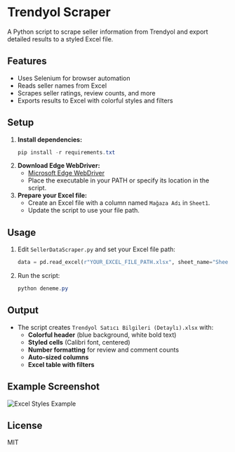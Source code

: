 # Trendyol Scraper

A Python script to scrape seller information from Trendyol and export detailed results to a styled Excel file.

## Features

- Uses Selenium for browser automation
- Reads seller names from Excel
- Scrapes seller ratings, review counts, and more
- Exports results to Excel with colorful styles and filters

## Setup

1. **Install dependencies:**
   ```powershell
   pip install -r requirements.txt
   ```
2. **Download Edge WebDriver:**
   - [Microsoft Edge WebDriver](https://developer.microsoft.com/en-us/microsoft-edge/tools/webdriver/)
   - Place the executable in your PATH or specify its location in the script.
3. **Prepare your Excel file:**
   - Create an Excel file with a column named `Mağaza Adı` in `Sheet1`.
   - Update the script to use your file path.

## Usage

1. Edit `SellerDataScraper.py` and set your Excel file path:
   ```python
   data = pd.read_excel(r"YOUR_EXCEL_FILE_PATH.xlsx", sheet_name="Sheet1")
   ```
2. Run the script:
   ```powershell
   python deneme.py
   ```

## Output

- The script creates `Trendyol Satıcı Bilgileri (Detaylı).xlsx` with:
  - **Colorful header** (blue background, white bold text)
  - **Styled cells** (Calibri font, centered)
  - **Number formatting** for review and comment counts
  - **Auto-sized columns**
  - **Excel table with filters**

## Example Screenshot

![Excel Styles Example](https://user-images.githubusercontent.com/123456789/your-example-image.png)

## License

MIT
